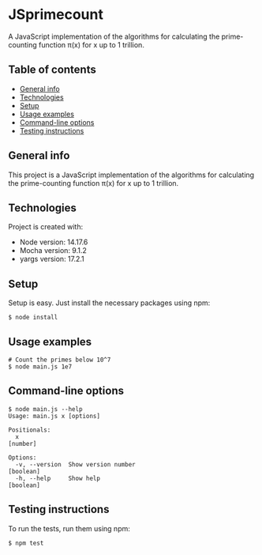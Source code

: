 # JSprimecount
A JavaScript implementation of the algorithms for calculating the prime-counting function π(x) for x up to 1 trillion.

## Table of contents
* [General info](#general-info)
* [Technologies](#technologies)
* [Setup](#setup)
* [Usage examples](#usage-examples)
* [Command-line options](#Command-line-options)
* [Testing instructions](#testing-instructions)

## General info
This project is a JavaScript implementation of the algorithms for calculating the prime-counting function π(x) for x up to 1 trillion.
	
## Technologies
Project is created with:
* Node version: 14.17.6
* Mocha version: 9.1.2
* yargs version: 17.2.1
	
## Setup
Setup is easy. Just install the necessary packages using npm: 

```
$ node install
```

## Usage examples

```
# Count the primes below 10^7
$ node main.js 1e7
```

## Command-line options

```
$ node main.js --help
Usage: main.js x [options]

Positionals:
  x                                                                     [number]

Options:
  -v, --version  Show version number                                   [boolean]
  -h, --help     Show help                                             [boolean]
```

## Testing instructions
To run the tests, run them using npm:

```
$ npm test
```
